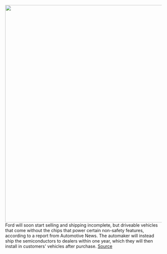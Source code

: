 <img src='https://cdn.vox-cdn.com/thumbor/h1X_J_jbLCxZgFiY6K5yVUsIiho=/0x0:2040x1360/1200x800/filters:focal(857x517:1183x843)/cdn.vox-cdn.com/uploads/chorus_image/image/70615916/acastro_200406_1777_ford_0002.0.0.jpg' width='700px' /><br/>
Ford will soon start selling and shipping incomplete, but driveable vehicles that come without the chips that power certain non-safety features, according to a report from Automotive News. The automaker will instead ship the semiconductors to dealers within one year, which they will then install in customers' vehicles after purchase.
<a href='https://www.theverge.com/2022/3/13/22975246/ford-ship-sell-incomplete-vehicles-missing-chips'> Source <a/>